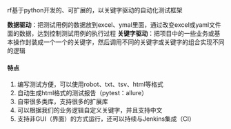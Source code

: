 rf基于python开发的、可扩展的，以关键字驱动的自动化测试框架

**数据驱动**：把测试用例的数据放到excel、ymal里面，通过改变excel或yaml文件面的数据，达到控制测试用例的执行过程
**关键字驱动**：把项目中的一些业务或基本操作封装成一个一个的关键字，然后调用不同的关键字或关键字的组合实现不同的逻辑

#### 特点
1. 编写测试方便，可以使用robot、txt、tsv、html等格式
2. 自动生成html格式的测试报告（pytest：allure）
3. 自带很多类库，支持很多的扩展库
4. 可以根据我们的业务逻辑自定义关键字，并且支持中文
5. 支持非GUI（界面）的方式运行，还可以持续与Jenkins集成（CI）